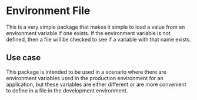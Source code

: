 # Environment File

This is a very simple package that makes it simple
to load a value from an environment variable if
one exists. If the environment variable is not
defined, then a file will be checked to see if a
variable with that name exists.

## Use case

This package is intended to be used in a scenario
where there are environment variables used in the
production environment for an application, but
these variables are either different or are more
convenient to define in a file in the development
environment.
